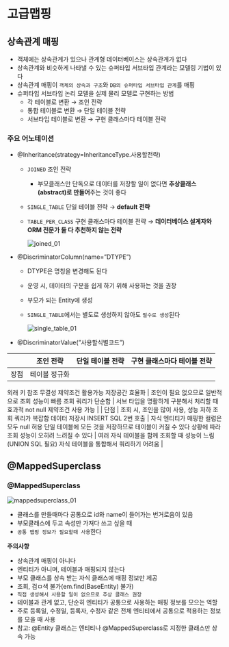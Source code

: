 # 고급맵핑

## 상속관계 매핑

- 객체에는 상속관계가 있으나 관계형 데이터베이스는 상속관계가 없다
- 상속관계와 비슷하게 나타낼 수 있는 슈퍼타입 서브타입 관계라는 모델링 기법이 있다
- 상속관계 매핑이 `객체의 상속과 구조`와 `DB의 슈퍼타입 서브타입 관계`를 매핑
- 슈퍼타입 서브타입 논리 모델을 실제 물리 모델로 구현하는 방법
    - 각 테이블로 변환 → 조인 전략
    - 통합 테이블로 변환 → 단일 테이블 전략
    - 서브타입 테이블로 변환 → 구현 클래스마다 테이블 전략

### 주요 어노테이션

- @Inheritance(strategy=InheritanceType.사용할전략)
    - `JOINED` 조인 전략
        - 부모클래스만 단독으로 데이터를 저장할 일이 없다면 **추상클래스(abstract)로 만들어**주는 것이 좋다
    - `SINGLE_TABLE` 단일 테이블 전략 → **default 전략**
    - `TABLE_PER_CLASS` 구현 클래스마다 테이블 전략 → **데이터베이스 설계자와 ORM 전문가 둘 다 추천하지 않는 전략**
        
        ![joined_01](https://user-images.githubusercontent.com/62369538/159159109-a20ae076-4e37-4b3b-9a73-d556eb4a0f5f.png)
        
- @DiscriminatorColumn(name=”DTYPE”)
    - DTYPE은 명칭을 변경해도 된다
    - 운영 시, 데이터의 구분을 쉽게 하기 위해 사용하는 것을 권장
    - 부모가 되는 Entity에 생성
    - `SINGLE_TABLE`에서는 별도로 생성하지 않아도 `필수로 생성`된다
        
        ![single_table_01](https://user-images.githubusercontent.com/62369538/159159116-b892b2d7-ad2c-43d1-9a08-232abbc61c86.png)
        
- @DiscriminatorValue(”사용할식별코드”)

|  | 조인 전략 | 단일 테이블 전략 | 구현 클래스마다 테이블 전략 |
| --- | --- | --- | --- |
| 장점 | 테이블 정규화
외래 키 참조 무결성 제약조건 활용가능
저장공간 효율화 | 조인이 필요 없으므로 일반적으로 조회 성능이 빠름
조회 쿼리가 단순함 | 서브 타입을 명활하게 구분해서 처리할 때 효과적
not null 제약조건 사용 가능 |
| 단점 | 조회 시, 조인을 많이 사용, 성능 저하
조회 쿼리가 복잡함
데이터 저장시 INSERT SQL 2번 호출 | 자식 엔티티가 매핑한 컬럼은 모두 null 허용
단일 테이블에 모든 것을 저장하므로 테이블이 커질 수 있다
상황에 따라 조회 성능이 오히려 느려질 수 있다 | 여러 자식 테이블을 함께 조회할 때 성능이 느림(UNION SQL 필요)
자식 테이블을 통합해서 쿼리하기 어려움 |

## @MappedSuperclass

### @MappedSuperclass

![mappedsuperclass_01](https://user-images.githubusercontent.com/62369538/159159123-4779c545-dce8-443d-9898-e15781e3ef4e.png)

- 클래스를 만들때마다 공통으로 id와 name이 들어가는 번거로움이 있음
- 부모클래스에 두고 속성만 가져다 쓰고 싶을 때
- `공통 맵핑 정보가 필요할때 사용`한다

**주의사항**

- 상속관계 매핑이 아니다
- 엔티티가 아니며, 테이블과 매핑되지 않는다
- 부모 클래스를 상속 받는 자식 클래스에 매핑 정보만 제공
- 조회, 검ㅁ색 불가(em.find(BaseEntity) 불가)
- `직접 생성해서 사용할 일이 없으므로 추상 클래스 권장`
- 테이블과 관계 없고, 단순히 엔티티가 공통으로 사용하는 매핑 정보를 모으는 역할
- 주로 등록일, 수정일, 등록자, 수정자 같은 전체 엔티티에서 공통으로 적용하는 정보를 모을 때 사용
- 참고: @Entity 클래스는 엔티티나 @MappedSuperclass로 지정한 클래스만 상속 가능
